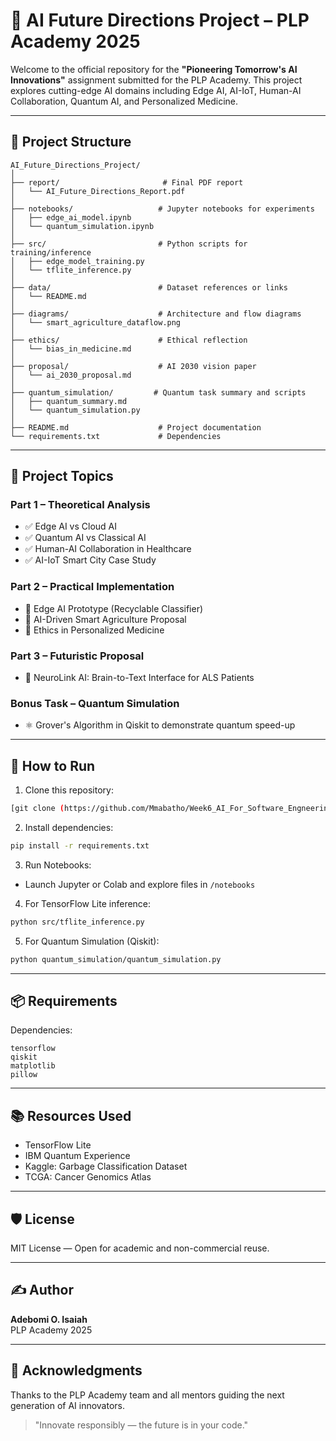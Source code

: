 # 🤖 AI Future Directions Project – PLP Academy 2025

Welcome to the official repository for the **"Pioneering Tomorrow's AI Innovations"** assignment submitted for the PLP Academy. This project explores cutting-edge AI domains including Edge AI, AI-IoT, Human-AI Collaboration, Quantum AI, and Personalized Medicine.

---

## 📁 Project Structure

```
AI_Future_Directions_Project/
│
├── report/                       # Final PDF report
│   └── AI_Future_Directions_Report.pdf
│
├── notebooks/                   # Jupyter notebooks for experiments
│   ├── edge_ai_model.ipynb
│   └── quantum_simulation.ipynb
│
├── src/                         # Python scripts for training/inference
│   ├── edge_model_training.py
│   └── tflite_inference.py
│
├── data/                        # Dataset references or links
│   └── README.md
│
├── diagrams/                    # Architecture and flow diagrams
│   └── smart_agriculture_dataflow.png
│
├── ethics/                      # Ethical reflection
│   └── bias_in_medicine.md
│
├── proposal/                    # AI 2030 vision paper
│   └── ai_2030_proposal.md
│
├── quantum_simulation/         # Quantum task summary and scripts
│   ├── quantum_summary.md
│   └── quantum_simulation.py
│
├── README.md                    # Project documentation
└── requirements.txt             # Dependencies
```

---

## 🧠 Project Topics

### Part 1 – Theoretical Analysis
- ✅ Edge AI vs Cloud AI
- ✅ Quantum AI vs Classical AI
- ✅ Human-AI Collaboration in Healthcare
- ✅ AI-IoT Smart City Case Study

### Part 2 – Practical Implementation
- 🧪 Edge AI Prototype (Recyclable Classifier)
- 🌾 AI-Driven Smart Agriculture Proposal
- 🧬 Ethics in Personalized Medicine

### Part 3 – Futuristic Proposal
- 🧠 NeuroLink AI: Brain-to-Text Interface for ALS Patients

### Bonus Task – Quantum Simulation
- ⚛️ Grover's Algorithm in Qiskit to demonstrate quantum speed-up

---

## 🚀 How to Run

1. Clone this repository:
```bash
[git clone (https://github.com/Mmabatho/Week6_AI_For_Software_Engneering.git)
```

2. Install dependencies:
```bash
pip install -r requirements.txt
```

3. Run Notebooks:
- Launch Jupyter or Colab and explore files in `/notebooks`

4. For TensorFlow Lite inference:
```bash
python src/tflite_inference.py
```

5. For Quantum Simulation (Qiskit):
```bash
python quantum_simulation/quantum_simulation.py
```

---

## 📦 Requirements

Dependencies:
```
tensorflow
qiskit
matplotlib
pillow
```

---

## 📚 Resources Used
- TensorFlow Lite
- IBM Quantum Experience
- Kaggle: Garbage Classification Dataset
- TCGA: Cancer Genomics Atlas

---

## 🛡️ License
MIT License — Open for academic and non-commercial reuse.

---

## ✍️ Author
**Adebomi O. Isaiah**  
PLP Academy 2025

---

## 🌟 Acknowledgments
Thanks to the PLP Academy team and all mentors guiding the next generation of AI innovators.

> "Innovate responsibly — the future is in your code."

